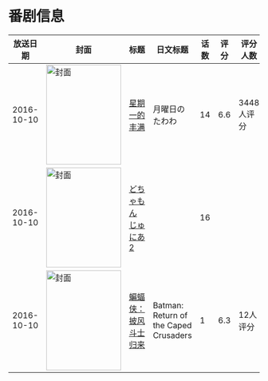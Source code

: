 # 番剧信息

|放送日期|封面|标题|日文标题|话数|评分|评分人数|
|---|---|---|---|---|---|---|
|2016-10-10|<img src="//lain.bgm.tv/pic/cover/c/f1/31/194877_mu6PM.jpg" alt="封面" style="width:150px;height:200px;object-fit:cover;">|[星期一的丰满](https://bangumi.tv/subject/194877)|月曜日のたわわ|14|6.6|3448人评分|
|2016-10-10|<img src="//lain.bgm.tv/pic/cover/c/03/08/208347_pUpJU.jpg" alt="封面" style="width:150px;height:200px;object-fit:cover;">|[どちゃもん じゅにあ 2](https://bangumi.tv/subject/208347)||16|||
|2016-10-10|<img src="//lain.bgm.tv/pic/cover/c/1c/40/215921_44YP3.jpg" alt="封面" style="width:150px;height:200px;object-fit:cover;">|[蝙蝠侠：披风斗士归来](https://bangumi.tv/subject/215921)|Batman: Return of the Caped Crusaders|1|6.3|12人评分|
